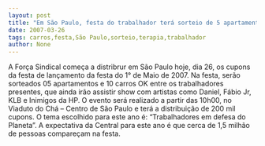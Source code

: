 ```yaml
---
layout: post
title: "Em São Paulo, festa do trabalhador terá sorteio de 5 apartamentos e dez carros zero"
date: 2007-03-26
tags: carros,festa,São Paulo,sorteio,terapia,trabalhador
author: None
---
```

A Força Sindical começa a distribrur em São Paulo hoje, dia 26, os cupons da festa de lançamento da festa do 1° de Maio de 2007. 
Na festa, serão sorteados 05 apartamentos e 10 carros OK entre os trabalhadores presentes, que ainda irão assistir show com artistas como Daniel, Fábio Jr, KLB e Inimigos da HP. 
O evento será realizado a partir das 10h00, no Viaduto do Chá – Centro de São Paulo e terá a distribuição de 200 mil cupons. O tema escolhido para este ano é: “Trabalhadores em defesa do Planeta”.
A expectativa da Central para este ano é que cerca de 1,5 milhão de pessoas compareçam na festa.  